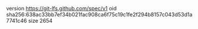 version https://git-lfs.github.com/spec/v1
oid sha256:638ac33bb7ef34b021fac908ca6f75c19c1fe2f294b8157c043d53d1a7741c46
size 2654

